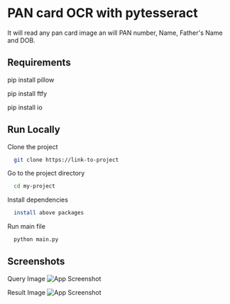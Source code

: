 
# PAN card OCR with pytesseract

It will read any pan card image an will PAN number, Name, Father's Name and DOB.
 


## Requirements

pip install pillow

pip install ftfy

pip install io



  
## Run Locally

Clone the project

```bash
  git clone https://link-to-project
```

Go to the project directory

```bash
  cd my-project
```

Install dependencies

```bash
  install above packages
```

Run main file

```bash
  python main.py
```

  
## Screenshots
Query Image
![App Screenshot](https://via.placeholder.com/468x300?text=App+Screenshot+Here)

Result Image
![App Screenshot](https://via.placeholder.com/468x300?text=App+Screenshot+Here)


  